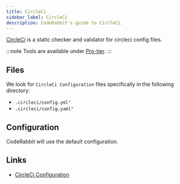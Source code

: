 ```yaml
---
title: CircleCi
sidebar_label: CircleCi
description: CodeRabbit's guide to CircleCi.
---
```


[CircleCi](https://circleci.com/) is a static checker and validator for circleci config files.

:::note
Tools are available under [Pro-tier](https://coderabbit.ai/pricing).
:::

## Files

We look for `CircleCi Configuration` files specifically in the following directory:

- `.circleci/config.yml"`
- `.circleci/config.yaml"`

## Configuration

CodeRabbit will use the default configuration.

## Links

- [CircleCi Configuration](https://circleci.com/docs/configuration-reference/)
